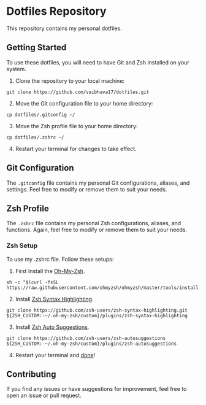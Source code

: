 # Dotfiles Repository
This repository contains my personal dotfiles.

## Getting Started
To use these dotfiles, you will need to have Git and Zsh installed on your system.

1. Clone the repository to your local machine:
```console
git clone https://github.com/vaibhava17/dotfiles.git
```

2. Move the Git configuration file to your home directory:
```console
cp dotfiles/.gitconfig ~/
```

3. Move the Zsh profile file to your home directory:
```console
cp dotfiles/.zshrc ~/
```

4. Restart your terminal for changes to take effect.

## Git Configuration

The `.gitconfig` file contains my personal Git configurations, aliases, and settings. Feel free to modify or remove them to suit your needs.

## Zsh Profile
The `.zshrc` file contains my personal Zsh configurations, aliases, and functions. Again, feel free to modify or remove them to suit your needs.

### Zsh Setup

To use my .zshrc file. Follow these setups:

1. First Install the <u>Oh-My-Zsh</u>. 
```console
sh -c "$(curl -fsSL https://raw.githubusercontent.com/ohmyzsh/ohmyzsh/master/tools/install.sh)"
```

2. Install <u>Zsh Syntax Highlighting</u>. 
```console
git clone https://github.com/zsh-users/zsh-syntax-highlighting.git ${ZSH_CUSTOM:-~/.oh-my-zsh/custom}/plugins/zsh-syntax-highlighting
```

3. Install <u>Zsh Auto Suggestions</u>.
```console
git clone https://github.com/zsh-users/zsh-autosuggestions ${ZSH_CUSTOM:-~/.oh-my-zsh/custom}/plugins/zsh-autosuggestions
```

4. Restart your terminal and <u>done</u>!

## Contributing

If you find any issues or have suggestions for improvement, feel free to open an issue or pull request.

